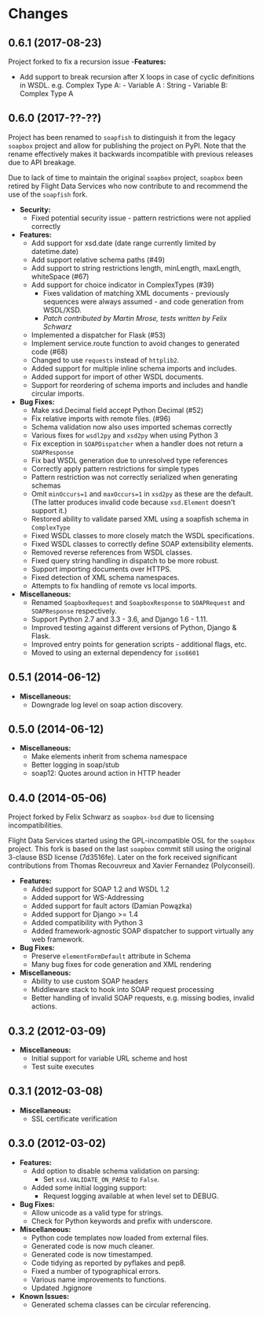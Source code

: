 Changes
=======
0.6.1 (2017-08-23)
------------------
Project forked to fix a recursion issue
-**Features:**
  - Add support to break recursion after X loops in case of cyclic definitions in WSDL. e.g.
    Complex Type A:
        - Variable A : String
        - Variable B: Complex Type A




0.6.0 (2017-??-??)
------------------

Project has been renamed to `soapfish` to distinguish it from the legacy
`soapbox` project and allow for publishing the project on PyPI. Note that the
rename effectively makes it backwards incompatible with previous releases due
to API breakage.

Due to lack of time to maintain the original `soapbox` project, `soapbox` been
retired by Flight Data Services who now contribute to and recommend the use of
the `soapfish` fork.

- **Security:**
  - Fixed potential security issue - pattern restrictions were not applied correctly
- **Features:**
  - Add support for xsd.date (date range currently limited by datetime.date)
  - Add support relative schema paths (#49)
  - Add support to string restrictions length, minLength, maxLength, whiteSpace (#67)
  - Add support for choice indicator in ComplexTypes (#39)
    - Fixes validation of matching XML documents - previously sequences were always assumed - and code generation from WSDL/XSD.
    - _Patch contributed by Martin Mrose, tests written by Felix Schwarz_
  - Implemented a dispatcher for Flask (#53)
  - Implement service.route function to avoid changes to generated code (#68)
  - Changed to use `requests` instead of `httplib2`.
  - Added support for multiple inline schema imports and includes.
  - Added support for import of other WSDL documents.
  - Support for reordering of schema imports and includes and handle circular imports.
- **Bug Fixes:**
  - Make xsd.Decimal field accept Python Decimal (#52)
  - Fix relative imports with remote files. (#96)
  - Schema validation now also uses imported schemas correctly
  - Various fixes for `wsdl2py` and `xsd2py` when using Python 3
  - Fix exception in `SOAPDispatcher` when a handler does not return a `SOAPResponse`
  - Fix bad WSDL generation due to unresolved type references
  - Correctly apply pattern restrictions for simple types
  - Pattern restriction was not correctly serialized when generating schemas
  - Omit `minOccurs=1` and `maxOccurs=1` in `xsd2py` as these are the default.
    (The latter produces invalid code because `xsd.Element` doesn't support it.)
  - Restored ability to validate parsed XML using a soapfish schema in `ComplexType`
  - Fixed WSDL classes to more closely match the WSDL specifications.
  - Fixed WSDL classes to correctly define SOAP extensibility elements.
  - Removed reverse references from WSDL classes.
  - Fixed query string handling in dispatch to be more robust.
  - Support importing documents over HTTPS.
  - Fixed detection of XML schema namespaces.
  - Attempts to fix handling of remote vs local imports.
- **Miscellaneous:**
  - Renamed `SoapboxRequest` and `SoapboxResponse` to `SOAPRequest` and `SOAPResponse` respectively.
  - Support Python 2.7 and 3.3 - 3.6, and Django 1.6 - 1.11.
  - Improved testing against different versions of Python, Django & Flask.
  - Improved entry points for generation scripts - additional flags, etc.
  - Moved to using an external dependency for `iso8601`

0.5.1 (2014-06-12)
------------------

- **Miscellaneous:**
  - Downgrade log level on soap action discovery.

0.5.0 (2014-06-12)
------------------

- **Miscellaneous:**
  - Make elements inherit from schema namespace
  - Better logging in soap/stub
  - soap12: Quotes around action in HTTP header

0.4.0 (2014-05-06)
------------------

Project forked by Felix Schwarz as `soapbox-bsd` due to licensing incompatibilities.

Flight Data Services started using the GPL-incompatible OSL for the `soapbox`
project. This fork is based on the last `soapbox` commit still using the
original 3-clause BSD license (7d3516fe).  Later on the fork received
significant contributions from Thomas Recouvreux and Xavier Fernandez
(Polyconseil).

- **Features:**
  - Added support for SOAP 1.2 and WSDL 1.2
  - Added support for WS-Addressing
  - Added support for fault actors (Damian Powązka)
  - Added support for Django >= 1.4
  - Added compatibility with Python 3
  - Added framework-agnostic SOAP dispatcher to support virtually any web framework.
- **Bug Fixes:**
  - Preserve `elementFormDefault` attribute in Schema
  - Many bug fixes for code generation and XML rendering
- **Miscellaneous:**
  - Ability to use custom SOAP headers
  - Middleware stack to hook into SOAP request processing
  - Better handling of invalid SOAP requests, e.g. missing bodies, invalid actions.

0.3.2 (2012-03-09)
------------------

- **Miscellaneous:**
  - Initial support for variable URL scheme and host
  - Test suite executes

0.3.1 (2012-03-08)
------------------

- **Miscellaneous:**
  - SSL certificate verification

0.3.0 (2012-03-02)
------------------

- **Features:**
  - Add option to disable schema validation on parsing:
    - Set `xsd.VALIDATE_ON_PARSE` to `False`.
  - Added some initial logging support:
    - Request logging available at when level set to DEBUG.
- **Bug Fixes:**
  - Allow unicode as a valid type for strings.
  - Check for Python keywords and prefix with underscore.
- **Miscellaneous:**
  - Python code templates now loaded from external files.
  - Generated code is now much cleaner.
  - Generated code is now timestamped.
  - Code tidying as reported by pyflakes and pep8.
  - Fixed a number of typographical errors.
  - Various name improvements to functions.
  - Updated .hgignore
- **Known Issues:**
  - Generated schema classes can be circular referencing.
